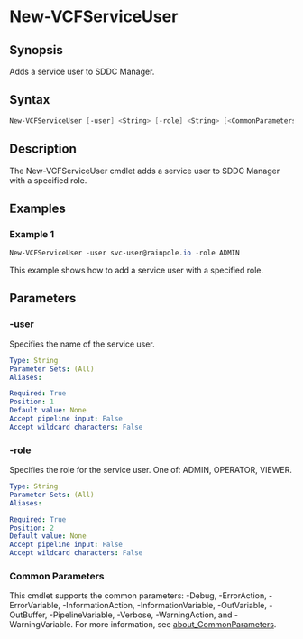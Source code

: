 # New-VCFServiceUser

## Synopsis

Adds a service user to SDDC Manager.

## Syntax

```powershell
New-VCFServiceUser [-user] <String> [-role] <String> [<CommonParameters>]
```

## Description

The New-VCFServiceUser cmdlet adds a service user to SDDC Manager with a specified role.

## Examples

### Example 1

```powershell
New-VCFServiceUser -user svc-user@rainpole.io -role ADMIN
```

This example shows how to add a service user with a specified role.

## Parameters

### -user

Specifies the name of the service user.

```yaml
Type: String
Parameter Sets: (All)
Aliases:

Required: True
Position: 1
Default value: None
Accept pipeline input: False
Accept wildcard characters: False
```

### -role

Specifies the role for the service user. One of: ADMIN, OPERATOR, VIEWER.

```yaml
Type: String
Parameter Sets: (All)
Aliases:

Required: True
Position: 2
Default value: None
Accept pipeline input: False
Accept wildcard characters: False
```

### Common Parameters

This cmdlet supports the common parameters: -Debug, -ErrorAction, -ErrorVariable, -InformationAction, -InformationVariable, -OutVariable, -OutBuffer, -PipelineVariable, -Verbose, -WarningAction, and -WarningVariable. For more information, see [about_CommonParameters](http://go.microsoft.com/fwlink/?LinkID=113216).
